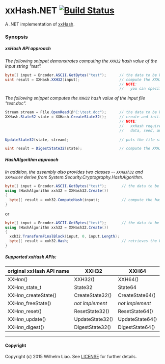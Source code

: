 xxHash.NET [![Build Status](https://travis-ci.org/wilhelmliao/xxHash.NET.svg?branch=master)](https://travis-ci.org/wilhelmliao/xxHash.NET)
==========
A .NET implementation of [xxHash](https://github.com/Cyan4973/xxHash). 

### Synopsis ###

##### xxHash API approach #####
*The following snippet demonstrates computing the `XXH32` hash value of the input string "test".*
```csharp
byte[] input = Encoder.ASCII.GetBytes("test");      // the data to be hashed
uint result = XXHash.XXH32(input);                  // compute the XXH32 hash value. => '1042293711'
                                                    // NOTE:
                                                    //   you can specified seed as the second parameter.
```

*The following snippet computes the `XXH32` hash value of the input file "test.doc".*
```csharp
Stream stream = File.OpenRead(@"C:\test.doc");      // the data to be hashed
XXHash.State32 state = XXHash.CreateState32();      // create and initialize a xxH states instance.
                                                    // NOTE:
                                                    //   xxHash require a xxH state object for keeping
                                                    //   data, seed, and vectors.
                                                    
UpdateState32(state, stream);                       // puts the file stream into specified xxH state.

uint result = DigestState32(state);                 // compute the XXH32 hash value.
```

##### HashAlgorithm approach #####
*In addition, the assembly also provides two classes -- `XXHash32` and `XXHash64` derive from System.Security.Cryptography.HashAlgorithm.*
```csharp
byte[] input = Encoder.ASCII.GetBytes("test");       // the data to be hashed.
using (HashAlgorithm xxh32 = XXHash32.Create())
{
  byte[] result = xxh32.ComputeHash(input);          // compute the hash.
}
```
or
```csharp
byte[] input = Encoder.ASCII.GetBytes("test");       // the data to be hashed
using (HashAlgorithm xxh32 = XXHash32.Create())
{
  xxh32.TransformFinalBlock(input, 0, input.Length);
  byte[] result = xxh32.Hash;                        // retrieves the hash value.
}
```


##### Supported xxHash APIs: #####

| original xxHash API name | XXH32             | XXH64             |
|--------------------------|-------------------|-------------------|
| XXH*nn*()                | XXH32()           | XXH64()           |
| XXH*nn*_state_t          | State32           | State64           |
| XXH*nn*_createState()    | CreateState32()   | CreateState64()   |
| XXH*nn*_freeState()      | *not implement*   | *not implement*   |
| XXH*nn*_reset()          | ResetState32()    | ResetState64()    |
| XXH*nn*_update()         | UpdateState32()   | UpdateState64()   |
| XXH*nn*_digest()         | DigestState32()   | DigestState64()   |

-----------

#### Copyright ####
Copyright (c) 2015 Wilhelm Liao. See [LICENSE](https://github.com/wilhelmliao/xxHash.NET/blob/master/LICENSE) for further details.
